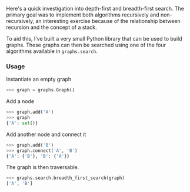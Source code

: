 Here's a quick investigation into depth-first and breadth-first search. The primary goal was to implement both algorithms recursively and non-recursively, an interesting exercise because of the relationship between recursion and the concept of a stack.

To aid this, I've built a very small Python library that can be used to build graphs. These graphs can then be searched using one of the four algorithms available in `graphs.search`.

### Usage

Instantiate an empty graph

```python
>>> graph = graphs.Graph() 
```
Add a node

```python
>>> graph.add('A')
>>> graph
{'A': set()}
```

Add another node and connect it

```python
>>> graph.add('B')
>>> graph.connect('A', 'B')
{'A': {'B'}, 'B': {'A'}}
```

The graph is then traversable.

```python
>>> graphs.search.breadth_first_search(graph)
['A', 'B']
```

